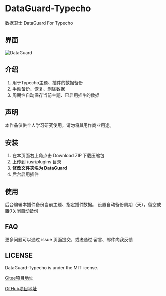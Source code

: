# DataGuard-Typecho
数据卫士 DataGuard For Typecho

## 界面
![DataGuard](https://cdn.jsdelivr.net/gh/Jesus0s/BlogStatic@latest/usr/uploads/2020/12/1401237728.png)

## 介绍
  1. 用于Typecho主题、插件的数据备份
  2. 手动备份、恢复、删除数据
  3. 周期性自动保存当前主题、已启用插件的数据

## 声明
本作品仅供个人学习研究使用，请勿将其用作商业用途。

## 安装
  1. 在本页面右上角点击 Download ZIP 下载压缩包
  2. 上传到 /usr/plugins 目录
  3. **修改文件夹名为 DataGuard**
  4. 后台启用插件

## 使用
后台编辑本插件备份当前主题、指定插件数据。
设置自动备份周期（天），留空或置0关闭自动备份

## FAQ
更多问题可以通过 issue 页面提交，或者通过 留言、邮件向我反馈

## LICENSE
DataGuard-Typecho is under the MIT license.

[Gitee项目地址](https://gitee.com/Jesus0s/DataGuard-Typecho)

[GitHub项目地址](https://github.com/Jesus0s/DataGuard-Typecho)